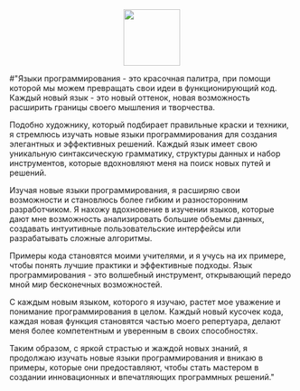 <div id="header" align="center">
  <img src="https://media.giphy.com/media/v1.Y2lkPTc5MGI3NjExbnV3eGQyamV6Nmx1dXQ3YmMzeDA1Y2Q3czcyMzZpeXRnNDk0NHJxdiZlcD12MV9pbnRlcm5hbF9naWZfYnlfaWQmY3Q9cw/M9gbBd9nbDrOTu1Mqx/giphy.gif" width="100"/>
</div>


#"Языки программирования - это красочная палитра, при помощи которой мы можем превращать свои идеи в функционирующий код. Каждый новый язык - это новый оттенок, новая возможность расширить границы своего мышления и творчества.

Подобно художнику, который подбирает правильные краски и техники, я стремлюсь изучать новые языки программирования для создания элегантных и эффективных решений. Каждый язык имеет свою уникальную синтаксическую грамматику, структуры данных и набор инструментов, которые вдохновляют меня на поиск новых путей и решений.

Изучая новые языки программирования, я расширяю свои возможности и становлюсь более гибким и разносторонним разработчиком. Я нахожу вдохновение в изучении языков, которые дают мне возможность анализировать большие объемы данных, создавать интуитивные пользовательские интерфейсы или разрабатывать сложные алгоритмы.

Примеры кода становятся моими учителями, и я учусь на их примере, чтобы понять лучшие практики и эффективные подходы. Язык программирования - это волшебный инструмент, открывающий передо мной мир бесконечных возможностей.

С каждым новым языком, которого я изучаю, растет мое уважение и понимание программирования в целом. Каждый новый кусочек кода, каждая новая функция становятся частью моего репертуара, делают меня более компетентным и уверенным в своих способностях.

Таким образом, с яркой страстью и жаждой новых знаний, я продолжаю изучать новые языки программирования и вникаю в примеры, которые они предоставляют, чтобы стать мастером в создании инновационных и впечатляющих программных решений."
